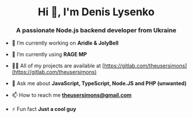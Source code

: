 <h1 align="center">Hi 👋, I'm Denis Lysenko</h1>
<h3 align="center">A passionate Node.js backend developer from Ukraine</h3>

- 🔭 I’m currently working on **Aridle & JolyBell**

- 🌱 I’m currently using **RAGE MP**

- 👨‍💻 All of my projects are available at [https://gitlab.com/theusersimons](https://gitlab.com/theusersimons)

- 💬 Ask me about **JavaScript, TypeScript, Node.JS and PHP (unwanted)**

- 📫 How to reach me **theusersimons@gmail.com**

- ⚡ Fun fact **Just a cool guy**
